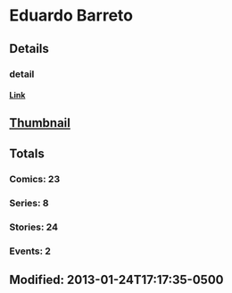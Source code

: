 # Eduardo  Barreto 
## Details
### detail
#### [Link](http://marvel.com/comics/creators/1074/eduardo_barreto?utm_campaign=apiRef&utm_source=225578a89fc76f3d20fbffda5d17a88d)
## [Thumbnail](http://i.annihil.us/u/prod/marvel/i/mg/8/70/4bc382aae5103.jpg)
## Totals
### Comics: 23
### Series: 8
### Stories: 24
### Events: 2
## Modified: 2013-01-24T17:17:35-0500